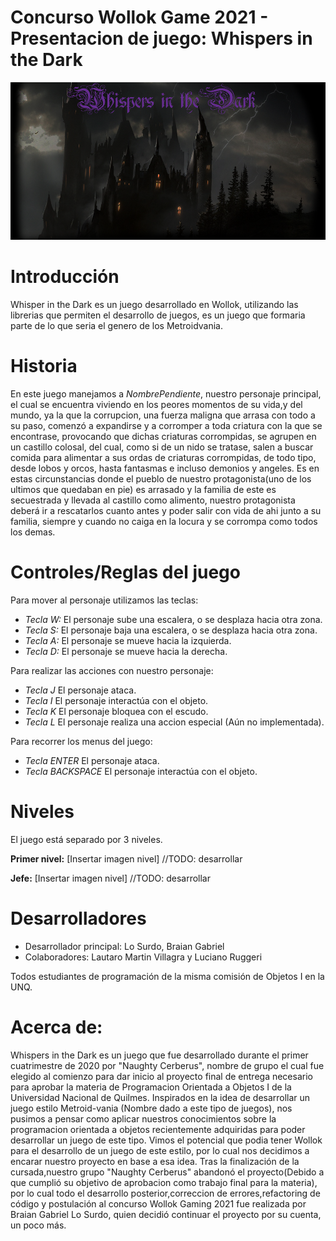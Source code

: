 # Concurso Wollok Game 2021 - Presentacion de juego: Whispers in the Dark
![menu inicio](assets/Screenshots/mainMenu.png)
 
# Introducción

Whisper in the Dark es un juego desarrollado en Wollok, utilizando las librerias que permiten el desarrollo de juegos, es un juego que formaria parte de lo que seria el genero de los Metroidvania. 

# Historia

En este juego manejamos a _NombrePendiente_, nuestro personaje principal, el cual se encuentra viviendo en los peores momentos de su vida,y del mundo, ya la que la corrupcion, una fuerza maligna que arrasa con todo a su paso, comenzó a expandirse y a corromper a toda criatura con la que se encontrase, provocando que dichas criaturas corrompidas, se agrupen en un castillo colosal, del cual, como si de un nido se tratase, salen a buscar comida para alimentar a sus ordas de criaturas corrompidas, de todo tipo, desde lobos y orcos, hasta fantasmas e incluso demonios y angeles. Es en estas circunstancias donde el pueblo de nuestro protagonista(uno de los ultimos que quedaban en pie) es arrasado y la familia de este es secuestrada y llevada al castillo como alimento, nuestro protagonista deberá ir a rescatarlos cuanto antes y poder salir con vida de ahi junto a su familia, siempre y cuando no caiga en la locura y se corrompa como todos los demas.


# Controles/Reglas del juego

Para mover al personaje utilizamos las teclas:
- _Tecla W:_ El personaje sube una escalera, o se desplaza hacia otra zona.
- _Tecla S:_ El personaje baja una escalera, o se desplaza hacia otra zona.
- _Tecla A:_ El personaje se mueve hacia la izquierda.
- _Tecla D:_ El personaje se mueve hacia la derecha.

Para realizar las acciones con nuestro personaje:

- _Tecla J_ El personaje ataca.
- _Tecla I_ El personaje interactúa con el objeto.
- _Tecla K_ El personaje bloquea con el escudo.
- _Tecla L_ El personaje realiza una accion especial (Aún no implementada).

Para recorrer los menus del juego:

- _Tecla ENTER_ El personaje ataca.
- _Tecla BACKSPACE_ El personaje interactúa con el objeto.



# Niveles
El juego está separado por 3 niveles.

__Primer nivel:__ 
[Insertar imagen nivel]
//TODO: desarrollar

__Jefe:__
[Insertar imagen nivel]
//TODO: desarrollar


# Desarrolladores
- Desarrollador principal: Lo Surdo, Braian Gabriel
- Colaboradores: Lautaro Martin Villagra y Luciano Ruggeri

Todos estudiantes de programación de la misma comisión de Objetos I en la UNQ.

# Acerca de:
Whispers in the Dark es un juego que fue desarrollado durante el primer cuatrimestre de 2020 por "Naughty Cerberus", nombre de grupo el cual fue elegido al comienzo para dar inicio al proyecto final de entrega necesario para aprobar la materia de Programacion Orientada a Objetos I de la Universidad Nacional de Quilmes. 
Inspirados en la idea de desarrollar un juego estilo Metroid-vania (Nombre dado a este tipo de juegos), nos pusimos a pensar como aplicar nuestros conocimientos sobre la programacion orientada a objetos recientemente adquiridas para poder desarrollar un juego de este tipo. Vimos el potencial que podia tener Wollok para el desarrollo de un juego de este estilo, por lo cual nos decidimos a encarar nuestro proyecto en base a esa idea. 
Tras la finalización de la cursada,nuestro grupo "Naughty Cerberus" abandonó el proyecto(Debido a que cumplió su objetivo de aprobacion como trabajo final para la materia), por lo cual todo el desarrollo posterior,correccion de errores,refactoring de código y postulación al concurso Wollok Gaming 2021 fue realizada por Braian Gabriel Lo Surdo, quien decidió continuar el proyecto por su cuenta, un poco más.